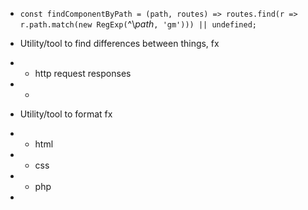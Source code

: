 
 - `const findComponentByPath = (path, routes) => routes.find(r => r.path.match(new RegExp(`^\\${path}$`, 'gm'))) || undefined;`

 - Utility/tool to find differences between things, fx
 - - http request responses
 - - 

 - Utility/tool to format fx
 - - html
 - - css
 - - php

 - 
 

